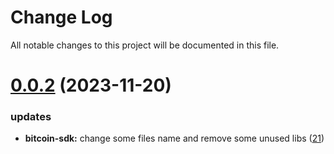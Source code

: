 
# Change Log

All notable changes to this project will be documented in this file.

# [0.0.2](https://github.com/okx/go-wallet-sdk) (2023-11-20)

### updates

- **bitcoin-sdk:** change some files name and remove some unused libs ([21](https://github.com/ewhal/go-wallet-sdk/pull/21))
